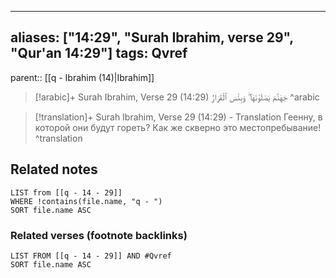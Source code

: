 
---
aliases: ["14:29", "Surah Ibrahim, verse 29", "Qur'an 14:29"]
tags: Qvref
---

parent:: [[q - Ibrahim (14)|Ibrahim]]

> [!arabic]+ Surah Ibrahim, Verse 29 (14:29)
> <span class="quran-arabic">جَهَنَّمَ يَصْلَوْنَهَا ۖ وَبِئْسَ ٱلْقَرَارُ</span>
^arabic

> [!translation]+ Surah Ibrahim, Verse 29 (14:29) - Translation
> Геенну, в которой они будут гореть? Как же скверно это местопребывание!
^translation



## Related notes
```dataview
LIST from [[q - 14 - 29]]
WHERE !contains(file.name, "q - ")
SORT file.name ASC
```

### Related verses (footnote backlinks)
```dataview
LIST FROM [[q - 14 - 29]] AND #Qvref
SORT file.name ASC
```

